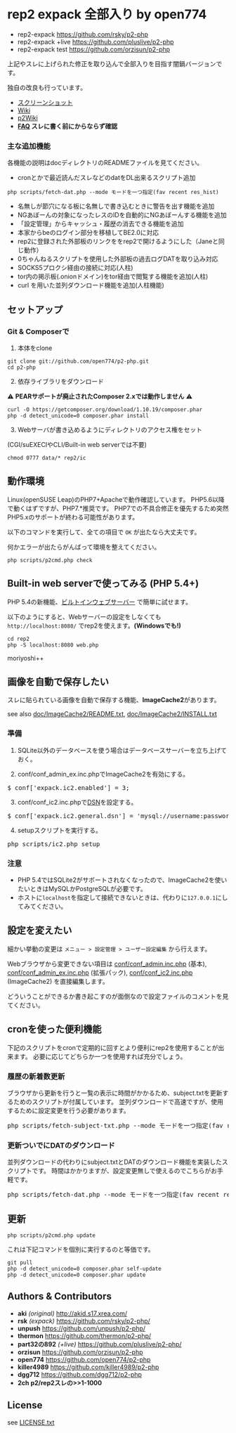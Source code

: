 ﻿# rep2 expack 全部入り by open774

* rep2-expack https://github.com/rsky/p2-php
* rep2-expack +live https://github.com/pluslive/p2-php
* rep2-expack test https://github.com/orzisun/p2-php

上記やスレに上げられた修正を取り込んで全部入りを目指す闇鍋バージョンです。

独自の改良も行っています。

- [スクリーンショット](https://open774.github.io/p2-php/screenshots.html)
- [Wiki](https://github.com/open774/p2-php/wiki)
- [p2Wiki](http://akid.s17.xrea.com/p2puki/index.phtml)
- **[FAQ](https://github.com/open774/p2-php/wiki/FAQ) スレに書く前にからならず確認**

### 主な追加機能

各機能の説明はdocディレクトリのREADMEファイルを見てください。

* cronとかで最近読んだスレなどのdatをDL出来るスクリプト追加
```shell
php scripts/fetch-dat.php --mode モードを一つ指定(fav recent res_hist)
```
* 名無しが節穴になる板に名無しで書き込むときに警告を出す機能を追加
* NGあぼーんの対象になったレスのIDを自動的にNGあぼーんする機能を追加
* 「設定管理」からキャッシュ・履歴の消去できる機能を追加
* 本家からbeのログイン部分を移植してBE2.0に対応
* rep2に登録された外部板のリンクををrep2で開けるようにした（Janeと同じ動作）
* 0ちゃんねるスクリプトを使用した外部板の過去ログDATを取り込み対応
* SOCKS5プロクシ経由の接続に対応(人柱)
* tor内の掲示板(.onionドメイン)をtor経由で閲覧する機能を追加(人柱)
* curl を用いた並列ダウンロード機能を追加(人柱機能)

## セットアップ

### Git & Composerで

1. 本体をclone

```shell
git clone git://github.com/open774/p2-php.git
cd p2-php
```

2. 依存ライブラリをダウンロード

⚠️ **PEARサポートが廃止されたComposer 2.xでは動作しません** ⚠️

```shell
curl -O https://getcomposer.org/download/1.10.19/composer.phar
php -d detect_unicode=0 composer.phar install
```

3. Webサーバが書き込めるようにディレクトリのアクセス権をセット  

(CGI/suEXECIやCLI/Built-in web serverでは不要)

```shell
chmod 0777 data/* rep2/ic
```

## 動作環境

Linux(openSUSE Leap)のPHP7+Apacheで動作確認しています。
PHP5.6以降で動くはずですが、PHP7.*推奨です。
PHP7での不具合修正を優先するため突然PHP5.xのサポートが終わる可能性があります。

以下のコマンドを実行して、全ての項目で `OK` が出たなら大丈夫です。

何かエラーが出たらがんばって環境を整えてください。

```shell
php scripts/p2cmd.php check
```

## Built-in web serverで使ってみる (PHP 5.4+)

PHP 5.4の新機能、[ビルトインウェブサーバー](http://docs.php.net/manual/ja/features.commandline.webserver.php) で簡単に試せます。

以下のようにすると、Webサーバーの設定をしなくても `http://localhost:8080/` でrep2を使えます。**(Windowsでも!)**

```shell
cd rep2
php -S localhost:8080 web.php
```

moriyoshi++

## 画像を自動で保存したい

スレに貼られている画像を自動で保存する機能、**ImageCache2**があります。

see also [doc/ImageCache2/README.txt](doc/ImageCache2/README.txt), [doc/ImageCache2/INSTALL.txt](doc/ImageCache2/INSTALL.txt)

### 準備

1. SQLite以外のデータベースを使う場合はデータベースサーバーを立ち上げておく。  

2. conf/conf_admin_ex.inc.phpでImageCache2を有効にする。
  <pre>$_conf['expack.ic2.enabled'] = 3;</pre>

3. conf/conf_ic2.inc.phpで[DSN](http://pear.php.net/manual/ja/package.database.db.intro-dsn.php)を設定する。
  <pre>$_conf['expack.ic2.general.dsn'] = 'mysql://username:password@localhost:3306/database';</pre>

4. setupスクリプトを実行する。
  <pre>php scripts/ic2.php setup</pre>

### 注意

* PHP 5.4ではSQLite2がサポートされなくなったので、ImageCache2を使いたいときはMySQLかPostgreSQLが必要です。
* ホストに`localhost`を指定して接続できないときは、代わりに`127.0.0.1`にしてみてください。

## 設定を変えたい

細かい挙動の変更は `メニュー > 設定管理 > ユーザー設定編集` から行えます。

Webブラウザから変更できない項目は [conf/conf_admin.inc.php](https://github.com/open774/p2-php/blob/master/conf/conf_admin.inc.php) (基本), [conf/conf_admin_ex.inc.php](https://github.com/open774/p2-php/blob/master/conf/conf_admin_ex.inc.php) (拡張パック), [conf/conf_ic2.inc.php](https://github.com/open774/p2-php/blob/master/conf/conf_ic2.inc.php) (ImageCache2) を直接編集します。

どういうことができるか書き起こすのが面倒なので設定ファイルのコメントを見てください。

## cronを使った便利機能
下記のスクリプトをcronで定期的に回すとより便利にrep2を使用することが出来ます。
必要に応じてどちらか一つを使用すれば充分でしょう。

### 履歴の新着数更新
ブラウザから更新を行うと一覧の表示に時間がかかるため、subject.txtを更新するためのスクリプトが付属しています。
並列ダウンロードで高速ですが、使用するために設定変更を行う必要があります。

<pre>php scripts/fetch-subject-txt.php --mode モードを一つ指定(fav recent res_hist)</pre>

### 更新ついでにDATのダウンロード
並列ダウンロードの代わりにsubject.txtとDATのダウンロード機能を実装したスクリプトです。
時間はかかりますが、設定変更無しで使えるのでこちらがお手軽です。

<pre>php scripts/fetch-dat.php --mode モードを一つ指定(fav recent res_hist)</pre>

## 更新

    php scripts/p2cmd.php update

これは下記コマンドを個別に実行するのと等価です。

    git pull
    php -d detect_unicode=0 composer.phar self-update
    php -d detect_unicode=0 composer.phar update

## Authors & Contributors

* **aki** *(original)* http://akid.s17.xrea.com/
* **rsk** *(expack)* https://github.com/rsky/p2-php/
* **unpush** https://github.com/unpush/p2-php/
* **thermon** https://github.com/thermon/p2-php/
* **part32の892** *(+live)* https://github.com/pluslive/p2-php/
* **orzisun** https://github.com/orzisun/p2-php
* **open774** https://github.com/open774/p2-php
* **killer4989** https://github.com/killer4989/p2-php
* **dgg712** https://github.com/dgg712/p2-php
* **2ch p2/rep2スレの>>1-1000**

## License

see [LICENSE.txt](LICENSE.txt)
